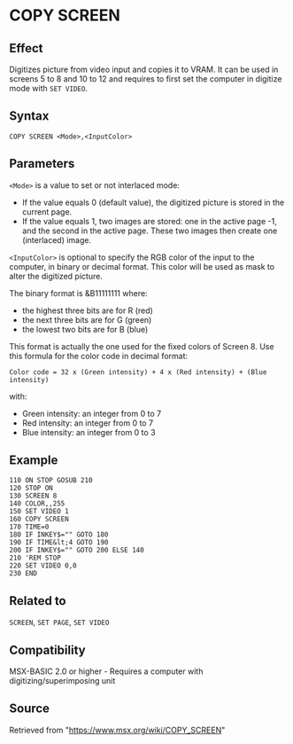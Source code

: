 # COPY SCREEN

## Effect

Digitizes picture from video input and copies it to VRAM. It can be used in screens 5 to 8 and 10 to 12 and requires to first set the computer in digitize mode with `SET VIDEO`.

## Syntax

`COPY SCREEN <Mode>,<InputColor>`

## Parameters

`<Mode>` is a value to set or not interlaced mode:
- If the value equals 0 (default value), the digitized picture is stored in the current page.
- If the value equals 1, two images are stored: one in the active page -1, and the second in the active page. These two images then create one (interlaced) image.

`<InputColor>` is optional to specify the RGB color of the input to the computer, in binary or decimal format. This color will be used as mask to alter the digitized picture.

The binary format is &B11111111 where:
- the highest three bits are for R (red)
- the next three bits are for G (green)
- the lowest two bits are for B (blue)

This format is actually the one used for the fixed colors of Screen 8. Use this formula for the color code in decimal format:
```
Color code = 32 x (Green intensity) + 4 x (Red intensity) + (Blue intensity)
```
with:
- Green intensity: an integer from 0 to 7
- Red intensity: an integer from 0 to 7
- Blue intensity: an integer from 0 to 3

## Example

```basic
110 ON STOP GOSUB 210
120 STOP ON
130 SCREEN 8
140 COLOR,,255
150 SET VIDEO 1
160 COPY SCREEN
170 TIME=0
180 IF INKEY$="" GOTO 180
190 IF TIME&lt;4 GOTO 190
200 IF INKEY$="" GOTO 200 ELSE 140
210 'REM STOP
220 SET VIDEO 0,0
230 END
```

## Related to

`SCREEN`, `SET PAGE`, `SET VIDEO`

## Compatibility 

MSX-BASIC 2.0 or higher - Requires a computer with digitizing/superimposing unit

## Source

Retrieved from "https://www.msx.org/wiki/COPY_SCREEN"
